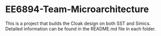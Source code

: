 # EE6894-Team-Microarchitecture
This is a project that builds the Cloak design on both SST and Simics.
Detailed information can be found in the README.md file in each folder.


   
